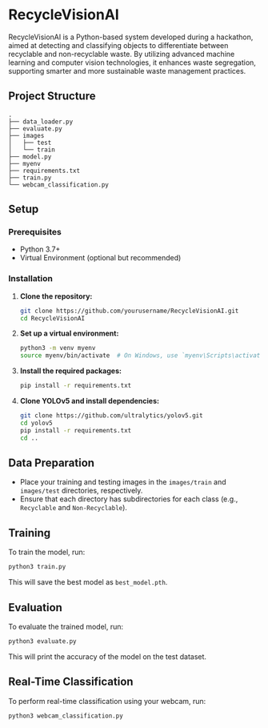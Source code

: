 # RecycleVisionAI

RecycleVisionAI is a Python-based system developed during a hackathon, aimed at detecting and classifying objects to differentiate between recyclable and non-recyclable waste. By utilizing advanced machine learning and computer vision technologies, it enhances waste segregation, supporting smarter and more sustainable waste management practices.
## Project Structure

```plaintext
.
├── data_loader.py
├── evaluate.py
├── images
│   ├── test
│   └── train
├── model.py
├── myenv
├── requirements.txt
├── train.py
└── webcam_classification.py
```

## Setup

### Prerequisites

- Python 3.7+
- Virtual Environment (optional but recommended)

### Installation

1. **Clone the repository:**
   ```bash
   git clone https://github.com/yourusername/RecycleVisionAI.git
   cd RecycleVisionAI
   ```

2. **Set up a virtual environment:**
   ```bash
   python3 -m venv myenv
   source myenv/bin/activate  # On Windows, use `myenv\Scripts\activate`
   ```

3. **Install the required packages:**
   ```bash
   pip install -r requirements.txt
   ```

4. **Clone YOLOv5 and install dependencies:**
   ```bash
   git clone https://github.com/ultralytics/yolov5.git
   cd yolov5
   pip install -r requirements.txt
   cd ..
   ```

## Data Preparation

- Place your training and testing images in the `images/train` and `images/test` directories, respectively.
- Ensure that each directory has subdirectories for each class (e.g., `Recyclable` and `Non-Recyclable`).

## Training

To train the model, run:
```bash
python3 train.py
```
This will save the best model as `best_model.pth`.

## Evaluation

To evaluate the trained model, run:
```bash
python3 evaluate.py
```
This will print the accuracy of the model on the test dataset.

## Real-Time Classification

To perform real-time classification using your webcam, run:
```bash
python3 webcam_classification.py
